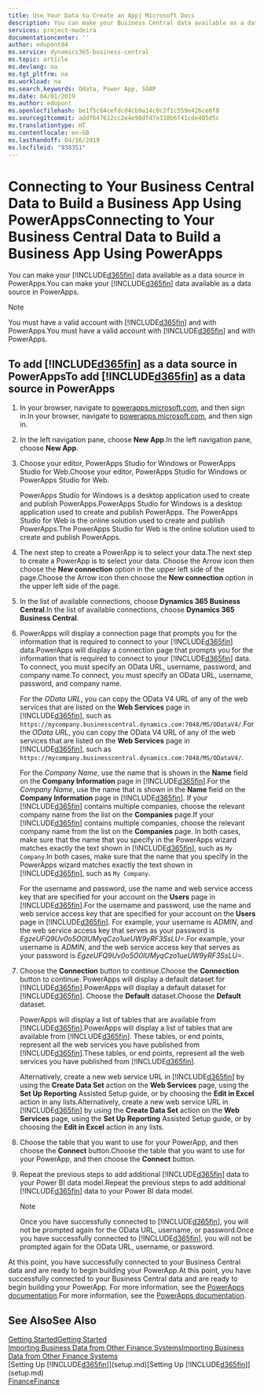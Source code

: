 ```yaml
---
title: Use Your Data to Create an App| Microsoft Docs
description: You can make your Business Central data available as a data source and specify an OData URL of your web services to build a business app using PowerApps.
services: project-madeira
documentationcenter: ''
author: edupont04
ms.service: dynamics365-business-central
ms.topic: article
ms.devlang: na
ms.tgt_pltfrm: na
ms.workload: na
ms.search.keywords: Odata, Power App, SOAP
ms.date: 04/01/2019
ms.author: edupont
ms.openlocfilehash: be1f5c64cefdcd4cb9a14c0c2f1c559e426ce0f8
ms.sourcegitcommit: addfb47612cc2e4e98dfd7e338b6f41cde405d5c
ms.translationtype: HT
ms.contentlocale: en-GB
ms.lasthandoff: 04/16/2019
ms.locfileid: "938351"
---
```

# <a name="connecting-to-your-business-central-data-to-build-a-business-app-using-powerapps"></a><span data-ttu-id="41553-103">Connecting to Your Business Central Data to Build a Business App Using PowerApps</span><span class="sxs-lookup"><span data-stu-id="41553-103">Connecting to Your Business Central Data to Build a Business App Using PowerApps</span></span>
<span data-ttu-id="41553-104">You can make your [!INCLUDE[d365fin](includes/d365fin_md.md)] data available as a data source in PowerApps.</span><span class="sxs-lookup"><span data-stu-id="41553-104">You can make your [!INCLUDE[d365fin](includes/d365fin_md.md)] data available as a data source in PowerApps.</span></span>  

> [!NOTE]  
>   <span data-ttu-id="41553-105">You must have a valid account with [!INCLUDE[d365fin](includes/d365fin_md.md)] and with PowerApps.</span><span class="sxs-lookup"><span data-stu-id="41553-105">You must have a valid account with [!INCLUDE[d365fin](includes/d365fin_md.md)] and with PowerApps.</span></span>  

## <a name="to-add-included365finincludesd365finmdmd-as-a-data-source-in-powerapps"></a><span data-ttu-id="41553-106">To add [!INCLUDE[d365fin](includes/d365fin_md.md)] as a data source in PowerApps</span><span class="sxs-lookup"><span data-stu-id="41553-106">To add [!INCLUDE[d365fin](includes/d365fin_md.md)] as a data source in PowerApps</span></span>
1. <span data-ttu-id="41553-107">In your browser, navigate to [powerapps.microsoft.com](https://powerapps.microsoft.com/en-us/), and then sign in.</span><span class="sxs-lookup"><span data-stu-id="41553-107">In your browser, navigate to [powerapps.microsoft.com](https://powerapps.microsoft.com/en-us/), and then sign in.</span></span>
2. <span data-ttu-id="41553-108">In the left navigation pane, choose **New App**.</span><span class="sxs-lookup"><span data-stu-id="41553-108">In the left navigation pane, choose **New App**.</span></span>
3. <span data-ttu-id="41553-109">Choose your editor, PowerApps Studio for Windows or PowerApps Studio for Web.</span><span class="sxs-lookup"><span data-stu-id="41553-109">Choose your editor, PowerApps Studio for Windows or PowerApps Studio for Web.</span></span>

   <span data-ttu-id="41553-110">PowerApps Studio for Windows is a desktop application used to create and publish PowerApps.</span><span class="sxs-lookup"><span data-stu-id="41553-110">PowerApps Studio for Windows is a desktop application used to create and publish PowerApps.</span></span> <span data-ttu-id="41553-111">The PowerApps Studio for Web is the online solution used to create and publish PowerApps.</span><span class="sxs-lookup"><span data-stu-id="41553-111">The PowerApps Studio for Web is the online solution used to create and publish PowerApps.</span></span>
4. <span data-ttu-id="41553-112">The next step to create a PowerApp is to select your data.</span><span class="sxs-lookup"><span data-stu-id="41553-112">The next step to create a PowerApp is to select your data.</span></span> <span data-ttu-id="41553-113">Choose the Arrow icon then choose the **New connection** option in the upper left side of the page.</span><span class="sxs-lookup"><span data-stu-id="41553-113">Choose the Arrow icon then choose the **New connection** option in the upper left side of the page.</span></span>
5. <span data-ttu-id="41553-114">In the list of available connections, choose **Dynamics 365 Business Central**.</span><span class="sxs-lookup"><span data-stu-id="41553-114">In the list of available connections, choose **Dynamics 365 Business Central**.</span></span>
6. <span data-ttu-id="41553-115">PowerApps will display a connection page that prompts you for the information that is required to connect to your [!INCLUDE[d365fin](includes/d365fin_md.md)] data.</span><span class="sxs-lookup"><span data-stu-id="41553-115">PowerApps will display a connection page that prompts you for the information that is required to connect to your [!INCLUDE[d365fin](includes/d365fin_md.md)] data.</span></span> <span data-ttu-id="41553-116">To connect, you must specify an OData URL, username, password, and company name.</span><span class="sxs-lookup"><span data-stu-id="41553-116">To connect, you must specify an OData URL, username, password, and company name.</span></span>

   <span data-ttu-id="41553-117">For the *OData URL*, you can copy the OData V4 URL of any of the web services that are listed on the **Web Services** page in [!INCLUDE[d365fin](includes/d365fin_md.md)], such as `https://mycompany.businesscentral.dynamics.com:7048/MS/ODataV4/`.</span><span class="sxs-lookup"><span data-stu-id="41553-117">For the *OData URL*, you can copy the OData V4 URL of any of the web services that are listed on the **Web Services** page in [!INCLUDE[d365fin](includes/d365fin_md.md)], such as `https://mycompany.businesscentral.dynamics.com:7048/MS/ODataV4/`.</span></span>  

   <span data-ttu-id="41553-118">For the *Company Name*, use the name that is shown in the **Name** field on the **Company Information** page in [!INCLUDE[d365fin](includes/d365fin_md.md)].</span><span class="sxs-lookup"><span data-stu-id="41553-118">For the *Company Name*, use the name that is shown in the **Name** field on the **Company Information** page in [!INCLUDE[d365fin](includes/d365fin_md.md)].</span></span> <span data-ttu-id="41553-119">If your [!INCLUDE[d365fin](includes/d365fin_md.md)] contains multiple companies, choose the relevant company name from the list on the **Companies** page.</span><span class="sxs-lookup"><span data-stu-id="41553-119">If your [!INCLUDE[d365fin](includes/d365fin_md.md)] contains multiple companies, choose the relevant company name from the list on the **Companies** page.</span></span> <span data-ttu-id="41553-120">In both cases, make sure that the name that you specify in the PowerApps wizard matches exactly the text shown in [!INCLUDE[d365fin](includes/d365fin_md.md)], such as `My Company`.</span><span class="sxs-lookup"><span data-stu-id="41553-120">In both cases, make sure that the name that you specify in the PowerApps wizard matches exactly the text shown in [!INCLUDE[d365fin](includes/d365fin_md.md)], such as `My Company`.</span></span>

   <span data-ttu-id="41553-121">For the username and password, use the name and web service access key that are specified for your account on the **Users** page in [!INCLUDE[d365fin](includes/d365fin_md.md)].</span><span class="sxs-lookup"><span data-stu-id="41553-121">For the username and password, use the name and web service access key that are specified for your account on the **Users** page in [!INCLUDE[d365fin](includes/d365fin_md.md)].</span></span> <span data-ttu-id="41553-122">For example, your username is *ADMIN*, and the web service access key that serves as your password is *EgzeUFQ9Uv0o5O0lUMyqCzo1ueUW9yRF3SsLU=*.</span><span class="sxs-lookup"><span data-stu-id="41553-122">For example, your username is *ADMIN*, and the web service access key that serves as your password is *EgzeUFQ9Uv0o5O0lUMyqCzo1ueUW9yRF3SsLU=*.</span></span>
7. <span data-ttu-id="41553-123">Choose the **Connection** button to continue.</span><span class="sxs-lookup"><span data-stu-id="41553-123">Choose the **Connection** button to continue.</span></span> <span data-ttu-id="41553-124">PowerApps will display a default dataset for [!INCLUDE[d365fin](includes/d365fin_md.md)].</span><span class="sxs-lookup"><span data-stu-id="41553-124">PowerApps will display a default dataset for [!INCLUDE[d365fin](includes/d365fin_md.md)].</span></span> <span data-ttu-id="41553-125">Choose the **Default** dataset.</span><span class="sxs-lookup"><span data-stu-id="41553-125">Choose the **Default** dataset.</span></span>

   <span data-ttu-id="41553-126">PowerApps will display a list of tables that are available from [!INCLUDE[d365fin](includes/d365fin_md.md)].</span><span class="sxs-lookup"><span data-stu-id="41553-126">PowerApps will display a list of tables that are available from [!INCLUDE[d365fin](includes/d365fin_md.md)].</span></span> <span data-ttu-id="41553-127">These tables, or end points,  represent all the web services you have published from [!INCLUDE[d365fin](includes/d365fin_md.md)].</span><span class="sxs-lookup"><span data-stu-id="41553-127">These tables, or end points,  represent all the web services you have published from [!INCLUDE[d365fin](includes/d365fin_md.md)].</span></span>

   <span data-ttu-id="41553-128">Alternatively, create a new web service URL in [!INCLUDE[d365fin](includes/d365fin_md.md)] by using the **Create Data Set** action on the **Web Services** page, using the **Set Up Reporting** Assisted Setup guide, or by choosing the **Edit in Excel** action in any lists.</span><span class="sxs-lookup"><span data-stu-id="41553-128">Alternatively, create a new web service URL in [!INCLUDE[d365fin](includes/d365fin_md.md)] by using the **Create Data Set** action on the **Web Services** page, using the **Set Up Reporting** Assisted Setup guide, or by choosing the **Edit in Excel** action in any lists.</span></span>
8. <span data-ttu-id="41553-129">Choose the table that you want to use for your PowerApp, and then choose the **Connect** button.</span><span class="sxs-lookup"><span data-stu-id="41553-129">Choose the table that you want to use for your PowerApp, and then choose the **Connect** button.</span></span>
9. <span data-ttu-id="41553-130">Repeat the previous steps to add additional [!INCLUDE[d365fin](includes/d365fin_md.md)] data to your Power BI data model.</span><span class="sxs-lookup"><span data-stu-id="41553-130">Repeat the previous steps to add additional [!INCLUDE[d365fin](includes/d365fin_md.md)] data to your Power BI data model.</span></span>

   > [!NOTE]  
   >    <span data-ttu-id="41553-131">Once you have successfully connected to [!INCLUDE[d365fin](includes/d365fin_md.md)], you will not be prompted again for the OData URL, username, or password.</span><span class="sxs-lookup"><span data-stu-id="41553-131">Once you have successfully connected to [!INCLUDE[d365fin](includes/d365fin_md.md)], you will not be prompted again for the OData URL, username, or password.</span></span>

<span data-ttu-id="41553-132">At this point, you have successfully connected to your Business Central data and are ready to begin building your PowerApp.</span><span class="sxs-lookup"><span data-stu-id="41553-132">At this point, you have successfully connected to your Business Central data and are ready to begin building your PowerApp.</span></span> <span data-ttu-id="41553-133">For more information, see the [PowerApps documentation](https://powerapps.microsoft.com/tutorials/getting-started/).</span><span class="sxs-lookup"><span data-stu-id="41553-133">For more information, see the [PowerApps documentation](https://powerapps.microsoft.com/tutorials/getting-started/).</span></span>

## <a name="see-also"></a><span data-ttu-id="41553-134">See Also</span><span class="sxs-lookup"><span data-stu-id="41553-134">See Also</span></span>
[<span data-ttu-id="41553-135">Getting Started</span><span class="sxs-lookup"><span data-stu-id="41553-135">Getting Started</span></span>](product-get-started.md)  
[<span data-ttu-id="41553-136">Importing Business Data from Other Finance Systems</span><span class="sxs-lookup"><span data-stu-id="41553-136">Importing Business Data from Other Finance Systems</span></span>](across-import-data-configuration-packages.md)  
<span data-ttu-id="41553-137">[Setting Up [!INCLUDE[d365fin](includes/d365fin_md.md)]](setup.md)</span><span class="sxs-lookup"><span data-stu-id="41553-137">[Setting Up [!INCLUDE[d365fin](includes/d365fin_md.md)]](setup.md)</span></span>  
[<span data-ttu-id="41553-138">Finance</span><span class="sxs-lookup"><span data-stu-id="41553-138">Finance</span></span>](finance.md)  
